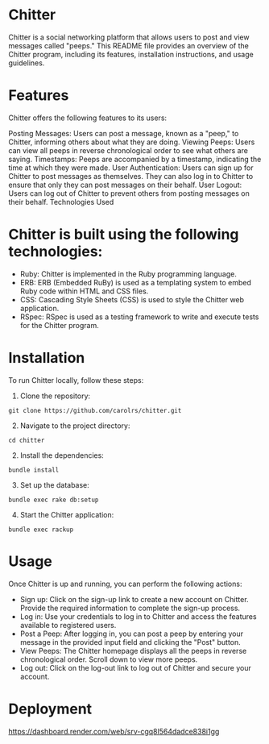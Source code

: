 # Chitter

Chitter is a social networking platform that allows users to post and view messages called "peeps." This README file provides an overview of the Chitter program, including its features, installation instructions, and usage guidelines.

# Features

Chitter offers the following features to its users:

Posting Messages: Users can post a message, known as a "peep," to Chitter, informing others about what they are doing.
Viewing Peeps: Users can view all peeps in reverse chronological order to see what others are saying.
Timestamps: Peeps are accompanied by a timestamp, indicating the time at which they were made.
User Authentication: Users can sign up for Chitter to post messages as themselves. They can also log in to Chitter to ensure that only they can post messages on their behalf.
User Logout: Users can log out of Chitter to prevent others from posting messages on their behalf.
Technologies Used

# Chitter is built using the following technologies:

- Ruby: Chitter is implemented in the Ruby programming language.
- ERB: ERB (Embedded RuBy) is used as a templating system to embed Ruby code within HTML and CSS files.
- CSS: Cascading Style Sheets (CSS) is used to style the Chitter web application.
- RSpec: RSpec is used as a testing framework to write and execute tests for the Chitter program.

# Installation

To run Chitter locally, follow these steps:

1. Clone the repository:
```
git clone https://github.com/carolrs/chitter.git

```

2. Navigate to the project directory:
```
cd chitter
```

2. Install the dependencies:
```
bundle install

```
3. Set up the database:
```
bundle exec rake db:setup

```
4. Start the Chitter application:
```
bundle exec rackup

```

# Usage

Once Chitter is up and running, you can perform the following actions:

- Sign up: Click on the sign-up link to create a new account on Chitter. Provide the required information to complete the sign-up process.
- Log in: Use your credentials to log in to Chitter and access the features available to registered users.
- Post a Peep: After logging in, you can post a peep by entering your message in the provided input field and clicking the "Post" button.
- View Peeps: The Chitter homepage displays all the peeps in reverse chronological order. Scroll down to view more peeps.
- Log out: Click on the log-out link to log out of Chitter and secure your account.

# Deployment

https://dashboard.render.com/web/srv-cgq8l564dadce838i1gg
